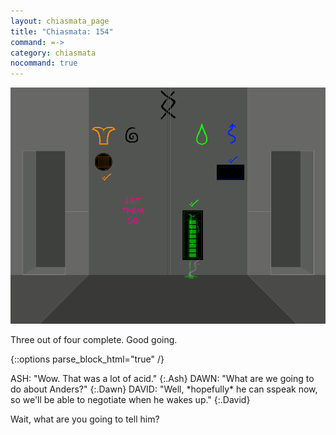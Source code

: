 ```yaml
---
layout: chiasmata_page
title: "Chiasmata: 154"
command: =->
category: chiasmata
nocommand: true
---
```


![154](/chiasmata/images/narrative/153.png)

Three out of four complete. Good going.

{::options parse_block_html="true" /}
<div class="dialogue">
ASH: "Wow. That was a lot of acid." 
{:.Ash}
DAWN: "What are we going to do about Anders?" 
{:.Dawn}
DAVID: "Well, *hopefully* he can sspeak now, so we'll be able to negotiate when he wakes up." 
{:.David}
</div>

Wait, what are you going to tell him?